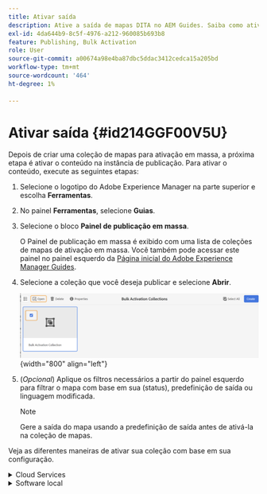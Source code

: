 ```yaml
---
title: Ativar saída
description: Ative a saída de mapas DITA no AEM Guides. Saiba como ativar o conteúdo na instância de publicação.
exl-id: 4da644b9-8c5f-4976-a212-960085b693b8
feature: Publishing, Bulk Activation
role: User
source-git-commit: a00674a98e4ba87dbc5ddac3412cedca15a205bd
workflow-type: tm+mt
source-wordcount: '464'
ht-degree: 1%

---
```


# Ativar saída {#id214GGF00V5U}

Depois de criar uma coleção de mapas para ativação em massa, a próxima etapa é ativar o conteúdo na instância de publicação. Para ativar o conteúdo, execute as seguintes etapas:

1. Selecione o logotipo do Adobe Experience Manager na parte superior e escolha **Ferramentas**.

1. No painel **Ferramentas**, selecione **Guias**.

1. Selecione o bloco **Painel de publicação em massa**.

   O Painel de publicação em massa é exibido com uma lista de coleções de mapas de ativação em massa. Você também pode acessar este painel no painel esquerdo da [Página inicial do Adobe Experience Manager Guides](intro-home-page.md).

1. Selecione a coleção que você deseja publicar e selecione **Abrir**.

   ![](images/bulk-activation-collection-open.png){width="800" align="left"}

1. \(*Opcional*\) Aplique os filtros necessários a partir do painel esquerdo para filtrar o mapa com base em sua \(status\), predefinição de saída ou linguagem modificada.

   >[!NOTE]
   >
   >Gere a saída do mapa usando a predefinição de saída antes de ativá-la na coleção de mapas.


Veja as diferentes maneiras de ativar sua coleção com base em sua configuração.

<details>
<summary> Cloud Services </summary>

![publicação-coleção-em-massa no serviço de nuvem](images/bulk-activation-collection-quick-publish-CS.png){width="650" align="left"}

Você pode ativar a saída para as instâncias de **Visualização** ou **Publicação**.

**Visualização**

* Para ativar a saída de mapas selecionados, selecione a saída de mapa pré-gerada e selecione **Publicar em** > **Visualizar**.
* Para ativar a saída de todos os mapas DITA com suas predefinições configuradas, marque a caixa de seleção ao lado da coluna **Mapa** e selecione **Publicar em** > **Publicar**.


**Publicar**

* Para ativar a saída de mapas selecionados, selecione a saída de mapa pré-gerada e selecione **Publicar em** > **Publicar**.

* Para ativar a saída de todos os mapas DITA com suas predefinições configuradas, marque a caixa de seleção ao lado do Mapa (coluna) e selecione **Publicar em** > **Publicar**.


>[!NOTE]
> 
> A caixa de seleção de uma saída de mapa é ativada somente se você tiver gerado a saída de um mapa.

Uma mensagem de sucesso é exibida quando a saída do mapa é colocada em fila para publicação.

Depois que a saída é ativada para os arquivos de mapa selecionados, a guia histórico de auditoria é atualizada e a saída ativada mais recente é exibida na parte superior. A coluna **Publicado** é atualizada com a data e hora da publicação.

</details>

<details>    
<summary>  Software local </summary>


Siga uma das seguintes opções:

* Para ativar a saída de mapas selecionados, selecione a saída de mapa pré-gerada e selecione **Publicação Rápida**.
* Para ativar a saída de todos os mapas DITA com suas predefinições configuradas, marque a caixa de seleção ao lado do Mapa (coluna) e selecione **Publicação Rápida.**
  ![publicação-coleção-em-massa](images/bulk-activation-collection-quick-publish.png){width="650" align="left"}

  >[!NOTE]
  > 
  >A caixa de seleção de uma saída de mapa é ativada somente se você tiver gerado a saída de um mapa.


Uma mensagem de sucesso é exibida quando a saída do mapa é colocada em fila para publicação.

Depois que a saída é ativada para os arquivos de mapa selecionados, a guia histórico de auditoria é atualizada e a saída ativada mais recente é exibida na parte superior. A coluna **Publicado** é atualizada com a data e hora da publicação.

**Tópico pai: **[Ativação em massa de conteúdo publicado](conf-bulk-activation.md)
